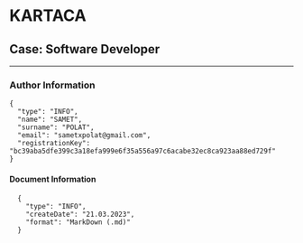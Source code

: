 # KARTACA

## Case: Software Developer

---

### Author Information

```
{
  "type": "INFO",
  "name": "SAMET",
  "surname": "POLAT",
  "email": "sametxpolat@gmail.com",
  "registrationKey": "bc39aba5dfe399c3a18efa999e6f35a556a97c6acabe32ec8ca923aa88ed729f"
}
```
#### Document Information
```
  {
    "type": "INFO",
    "createDate": "21.03.2023",
    "format": "MarkDown (.md)"
  }
```
